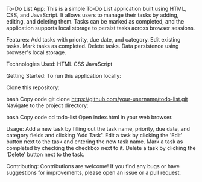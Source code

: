 To-Do List App:
This is a simple To-Do List application built using HTML, CSS, and JavaScript. It allows users to manage their tasks by adding, editing, and deleting them. Tasks can be marked as completed, and the application supports local storage to persist tasks across browser sessions.

Features:
Add tasks with priority, due date, and category.
Edit existing tasks.
Mark tasks as completed.
Delete tasks.
Data persistence using browser's local storage.

Technologies Used:
HTML
CSS
JavaScript


Getting Started:
To run this application locally:

Clone this repository:

bash
Copy code
git clone https://github.com/your-username/todo-list.git
Navigate to the project directory:

bash
Copy code
cd todo-list
Open index.html in your web browser.

Usage:
Add a new task by filling out the task name, priority, due date, and category fields and clicking 'Add Task'.
Edit a task by clicking the 'Edit' button next to the task and entering the new task name.
Mark a task as completed by checking the checkbox next to it.
Delete a task by clicking the 'Delete' button next to the task.

Contributing:
Contributions are welcome! If you find any bugs or have suggestions for improvements, please open an issue or a pull request.
